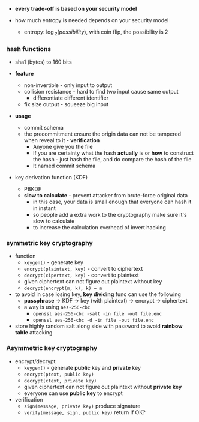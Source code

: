 - **every trade-off is based on your security model**

- how much entropy is needed depends on your security model
	- entropy: $\log{_2}(possibility)$, with coin flip, the possibility is 2

### hash functions

- sha1 (bytes) to 160 bits

- **feature**
	- non-invertible - only input to output
	- collision resistance - hard to find two input cause same output
		- differentiate different identifier
	- fix size output - squeeze big input
- **usage**
	- commit schema
	- the precommitment ensure the origin data can not be tampered when reveal to it - **verification**
		- Anyone give you the file
		- If you are certainty what the hash **actually** is or **how** to construct the hash - just hash the file, and do compare the hash of the file
		- It named commit schema

- key derivation function (KDF)
	- PBKDF
	- **slow to calculate** - prevent attacker from brute-force original data
		- in this case, your data is small enough that everyone can hash it in instant
		- so people add a extra work to the cryptography make sure it's slow to calculate
		- to increase the calculation overhead of invert hacking


### symmetric key cryptography

- function
	- `keygen()` - generate key
	- `encrypt(plaintext, key)` - convert to ciphertext
	- `decrypt(cipertext, key)` - convert to plaintext
	- given ciphertext can not figure out plaintext without key
	- `decrypt(encrypt(m, k), k) = m`
- to avoid in case losing key, **key dividing** func can use the following
	- **passphrase** -> KDF -> key (with plaintext) -> encrypt -> ciphertext
	- a way is using `aes-256-cbc`
		- `openssl aes-256-cbc -salt -in file -out file.enc`
		- `openssl aes-256-cbc -d -in file -out file.enc`
- store highly random salt along side with password to avoid **rainbow table** attacking

### **A**symmetric key cryptography

- encrypt/decrypt
	- `keygen()` - generate **public** key and **private** key
	- `encrypt(ptext, public key)` 
	- `decrypt(ctext, private key)`
	- given ciphertext can not figure out plaintext without **private key**
	- everyone can use **public key** to encrypt
- verification
	- `sign(message, private key)` produce signature
	- `verify(message, sign, public key)` return if OK?
	
